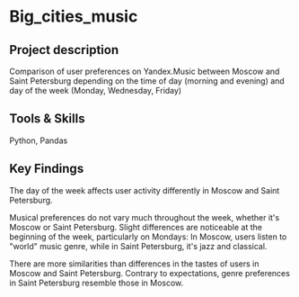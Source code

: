 # Big_cities_music

## Project description 
Comparison of user preferences on Yandex.Music between Moscow and Saint Petersburg depending on the time of day (morning and evening) and day of the week (Monday, Wednesday, Friday)

## Tools & Skills
Python, Pandas

## Key Findings
The day of the week affects user activity differently in Moscow and Saint Petersburg.

Musical preferences do not vary much throughout the week, whether it's Moscow or Saint Petersburg. Slight differences are noticeable at the beginning of the week, particularly on Mondays:
In Moscow, users listen to "world" music genre, while in Saint Petersburg, it's jazz and classical.

There are more similarities than differences in the tastes of users in Moscow and Saint Petersburg. Contrary to expectations, genre preferences in Saint Petersburg resemble those in Moscow.
